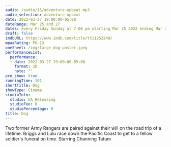 ```yaml
---
audio: /audio/15/adventure-upbeat.mp3
audio_selection: adventure-upbeat
date: 2022-03-27 19:00:00-05:00
dateRange: Mar 25 and 27
dates: every Friday Sunday at 7:00 pm starting Mar 25 2022 ending Mar 27 2022
draft: false
imdbURL: https://www.imdb.com/title/tt11252248/
mpaaRating: PG-13
oneSheet: /img/large_dog-poster.jpeg
performanceList:
  performance:
  - date: 2022-03-27 19:00:00-05:00
    format: 2D
    note: ''
pre_show: true
runningTime: 101
shortTitle: Dog
showType: Cinema
studioInfo:
  studio: UA Releasing
  studioFee: 0
  studioPercentage: 0
title: Dog
---
```


Two former Army Rangers are paired against their will on the road trip of a lifetime. Briggs and Lulu race down the Pacific Coast to get to a fellow soldier's funeral on time. Starring Channing Tatum